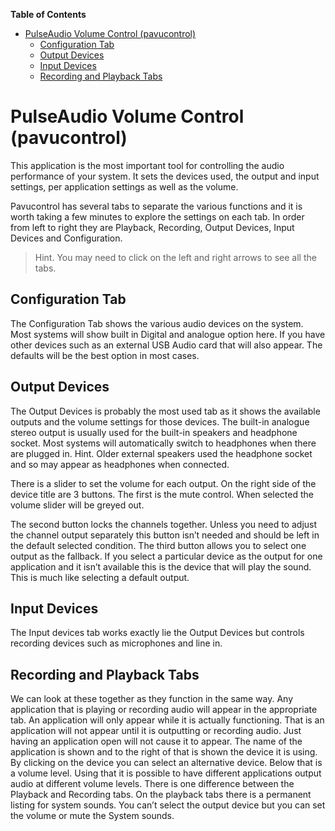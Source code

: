 

**Table of Contents**  

- [PulseAudio Volume Control (pavucontrol)](#pulseaudio-volume-control-pavucontrol)
    - [Configuration Tab](#configuration-tab)
    - [Output Devices](#output-devices)
    - [Input Devices](#input-devices)
    - [Recording and Playback Tabs](#recording-and-playback-tabs)



<a name="pulseaudio-volume-control-pauvcontrol"></a>
# PulseAudio Volume Control (pavucontrol)

This application is the most important tool for controlling the audio performance of your system. It sets the devices used, the output and input settings, per application settings as well as the volume.

Pavucontrol has several tabs to separate the various functions and it is worth taking a few minutes to explore the settings on each tab. In order from left to right they are Playback, Recording, Output Devices, Input Devices and Configuration.

>Hint. You may need to click on the left and right arrows to see all the tabs.

<a name="configuration-tab"></a>
## Configuration Tab
The Configuration Tab shows the various audio devices on the system. Most systems will show built in Digital and analogue option here. If you have other devices such as an external USB Audio card that will also appear. The defaults will be the best option in most cases.

<a name="output-devices"></a>
## Output Devices
The Output Devices is probably the most used tab as it shows the available outputs and the volume settings for those devices. The built-in analogue stereo output is usually used for the built-in speakers and headphone socket. Most systems will automatically switch to headphones when there are plugged in. Hint. Older external speakers used the headphone socket and so may appear as headphones when connected.

There is a slider to set the volume for each output. On the right side of the device title are 3 buttons. The first is the mute control. When selected the volume slider will be greyed out.

The second button locks the channels together. Unless you need to adjust the channel output separately this button isn’t needed and should be left in the default selected condition. The third button allows you to select one output as the fallback. If you select a particular device as the output for one application and it isn’t available this is the device that will play the sound. This is much like selecting a default output.

<a name="input-devices"></a>
## Input Devices
The Input devices tab works exactly lie the Output Devices but controls recording devices such as microphones and line in.

<a name="recording-and-playback-tabs"></a>
## Recording and Playback Tabs
We can look at these together as they function in the same way. Any application that is playing or recording audio will appear in the appropriate tab. An application will only appear while it is actually functioning. That is an application will not appear until it is outputting or recording audio. Just having an application open will not cause it to appear. The name of the application is shown and to the right of that is shown the device it is using. By clicking on the device you can select an alternative device. Below that is a volume level. Using that it is possible to have different applications output audio at different volume levels. There is one difference between the Playback and Recording tabs. On the playback tabs there is a permanent listing for system sounds. You can’t select the output device but you can set the volume or mute the System sounds.
